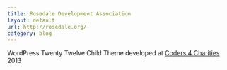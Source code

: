 ```yaml
---
title: Rosedale Development Association
layout: default
url: http://rosedale.org/
category: blog
---
```


WordPress Twenty Twelve Child Theme developed at <a href="http://coders4charities.org/" title="Coders 4 Charities">Coders 4 Charities</a> 2013